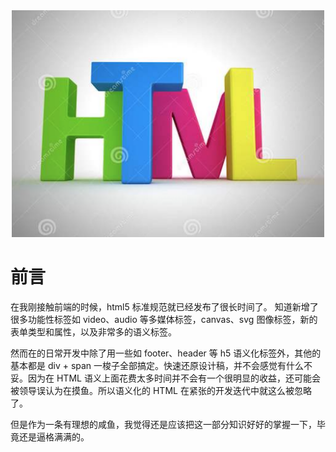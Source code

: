<div align="center">
<img src="./../images/html.png" width="500"  />
</div>

# 前言
在我刚接触前端的时候，html5 标准规范就已经发布了很长时间了。
知道新增了很多功能性标签如 video、audio 等多媒体标签，canvas、svg 图像标签，新的表单类型和属性，以及非常多的语义标签。

然而在的日常开发中除了用一些如 footer、header 等 h5 语义化标签外，其他的基本都是 div + span 一梭子全部搞定。快速还原设计稿，并不会感觉有什么不妥。因为在 HTML 语义上面花费太多时间并不会有一个很明显的收益，还可能会被领导误认为在摸鱼。所以语义化的 HTML 在紧张的开发迭代中就这么被忽略了。

但是作为一条有理想的咸鱼，我觉得还是应该把这一部分知识好好的掌握一下，毕竟还是逼格满满的。





